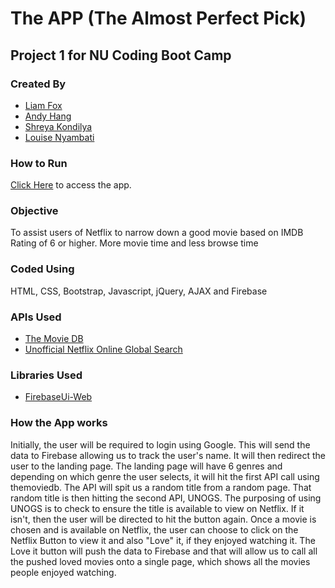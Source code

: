 # The APP (The Almost Perfect Pick)

## Project 1 for NU Coding Boot Camp

### Created By
* [Liam Fox](https://github.com/FoxMessenger)
* [Andy Hang](https://github.com/ahang)
* [Shreya Kondilya](https://github.com/skondilya)
* [Louise Nyambati](https://github.com/LouiseNyambati)

### How to Run
[Click Here](http://www.andyhang.com/project_ares/) to access the app.

### Objective
To assist users of Netflix to narrow down a good movie based on IMDB Rating of 6 or higher. More movie time and less browse time

### Coded Using
HTML, CSS, Bootstrap, Javascript, jQuery, AJAX and Firebase

### APIs Used
* [The Movie DB](https://www.themoviedb.org/documentation/api)
* [Unofficial Netflix Online Global Search](https://market.mashape.com/unogs/unogs)

### Libraries Used
* [FirebaseUi-Web](https://github.com/firebase/firebaseui-web)

### How the App works
Initially, the user will be required to login using Google. This will send the data to Firebase allowing us to track the user's name. It will then redirect the user to the landing page. The landing page will have 6 genres and depending on which genre the user selects, it will hit the first API call using themoviedb. The API will spit us a random title from a random page. That random title is then hitting the second API, UNOGS. The purposing of using UNOGS is to check to ensure the title is available to view on Netflix. If it isn't, then the user will be directed to hit the button again. Once a movie is chosen and is available on Netflix, the user can choose to click on the Netflix Button to view it and also "Love" it, if they enjoyed watching it. The Love it button will push the data to Firebase and that will allow us to call all the pushed loved movies onto a single page, which shows all the movies people enjoyed watching. 
